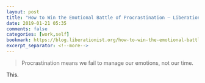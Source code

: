 ```yaml
---
layout: post
title: "How to Win the Emotional Battle of Procrastination – Liberationist"
date: 2019-01-21 05:35
comments: false
categories: [work,self]
bookmark: https://blog.liberationist.org/how-to-win-the-emotional-battle-of-procrastination-1e1f988271fa
excerpt_separator: <!--more-->
---
```

> Procrastination means we fail to manage our emotions, not our time.

This.<!--more-->
